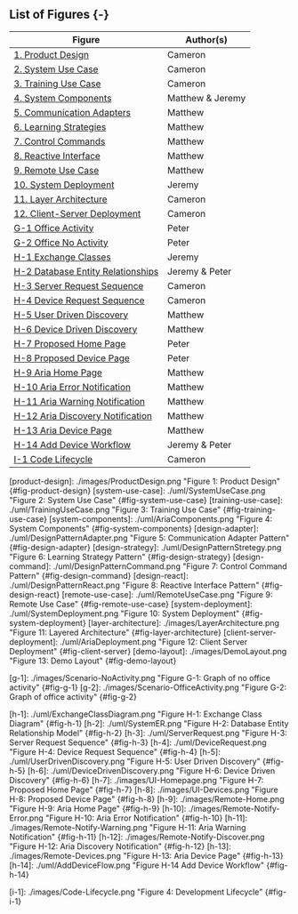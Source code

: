 <p style="page-break-before:always;"></p>

## List of Figures {-}

| Figure                                             | Author(s)            |
| -------------------------------------------------- | -------------------- |
| [1. Product Design](#fig-product-design)           | Cameron              |
| [2. System Use Case](#fig-system-use-case)         | Cameron              |
| [3. Training Use Case](#fig-training-use-case)     | Cameron              |
| [4. System Components](#fig-system-components)     | Matthew & Jeremy     |
| [5. Communication Adapters](#fig-design-adapter)   | Matthew              |
| [6. Learning Strategies](#fig-design-strategy)     | Matthew              |
| [7. Control Commands](#fig-design-command)         | Matthew              |
| [8. Reactive Interface](#fig-design-react)         | Matthew              |
| [9. Remote Use Case](#fig-remote-use-case)         | Matthew              |
| [10. System Deployment](#fig-system-deployment)    | Jeremy               |
| [11. Layer Architecture](#fig-layer-architecture)  | Cameron              |
| [12. Client-Server Deployment](#fig-client-server) | Cameron              |
| [G-1 Office Activity](#fig-g-1)                    | Peter                |
| [G-2 Office No Activity](#fig-g-2)                 | Peter                |
| [H-1 Exchange Classes](#fig-h-1)                   | Jeremy               |
| [H-2 Database Entity Relationships](#fig-h-2)      | Jeremy & Peter       |
| [H-3 Server Request Sequence](#fig-h-3)            | Cameron              |
| [H-4 Device Request Sequence](#fig-h-4)            | Cameron              |
| [H-5 User Driven Discovery](#fig-h-5)              | Matthew              |
| [H-6 Device Driven Discovery](#fig-h-6)            | Matthew              |
| [H-7 Proposed Home Page](#fig-h-7)                 | Peter                |
| [H-8 Proposed Device Page](#fig-h-8)               | Peter                |
| [H-9 Aria Home Page](#fig-h-9)                     | Matthew              |
| [H-10 Aria Error Notification](#fig-h-10)          | Matthew              |
| [H-11 Aria Warning Notification](#fig-h-11)        | Matthew              |
| [H-12 Aria Discovery Notification](#fig-h-12)      | Matthew              |
| [H-13 Aria Device Page](#fig-h-13)                 | Matthew              |
| [H-14 Add Device Workflow](#fig-h-14)              | Jeremy & Peter       |
| [I-1 Code Lifecycle](#fig-i-1)                     | Cameron              |

<!-- 
	Image References:
	
	Links to images should be defined as the following
	
			[unique-name]: ./path/to/image.png "Figure i: Figure Caption" {#fig-unique-name}
		
	When using a figure link, use the following syntax
	
			![][unique-name]
			
	To link to an image, use the following syntax
	
			[Image Text](#fig-unique-name)
			
	Figures in appendices should use the unique name A-X where A is the appendix identifier and
	X is the figure number in that section.		

	Note: This section is not rendered here. It is just for record keeping 
-->

[product-design]: ./images/ProductDesign.png "Figure 1: Product Design" {#fig-product-design}
[system-use-case]: ./uml/SystemUseCase.png "Figure 2: System Use Case" {#fig-system-use-case}
[training-use-case]: ./uml/TrainingUseCase.png "Figure 3: Training Use Case" {#fig-training-use-case}
[system-components]: ./uml/AriaComponents.png "Figure 4: System Components" {#fig-system-components}
[design-adapter]: ./uml/DesignPatternAdapter.png "Figure 5: Communication Adapter Pattern" {#fig-design-adapter}
[design-strategy]: ./uml/DesignPatternStretegy.png "Figure 6: Learning Strategy Pattern" {#fig-design-strategy}
[design-command]: ./uml/DesignPatternCommand.png "Figure 7: Control Command Pattern" {#fig-design-command}
[design-react]: ./uml/DesignPatternReact.png "Figure 8: Reactive Interface Pattern" {#fig-design-react}
[remote-use-case]: ./uml/RemoteUseCase.png "Figure 9: Remote Use Case" {#fig-remote-use-case}
[system-deployment]: ./uml/SystemDeployment.png "Figure 10: System Deployment" {#fig-system-deployment}
[layer-architecture]: ./images/LayerArchitecture.png "Figure 11: Layered Architecture" {#fig-layer-architecture}
[client-server-deployment]: ./uml/AriaDeployment.png "Figure 12: Client Server Deployment" {#fig-client-server} 
[demo-layout]: ./images/DemoLayout.png "Figure 13: Demo Layout" {#fig-demo-layout}

[g-1]: ./images/Scenario-NoActivity.png "Figure G-1: Graph of no office activity" {#fig-g-1}
[g-2]: ./images/Scenario-OfficeActivity.png "Figure G-2: Graph of office activity" {#fig-g-2}

[h-1]: ./uml/ExchangeClassDiagram.png "Figure H-1: Exchange Class Diagram" {#fig-h-1}
[h-2]: ./uml/SystemER.png "Figure H-2: Database Entity Relationship Model" {#fig-h-2}
[h-3]: ./uml/ServerRequest.png "Figure H-3: Server Request Sequence" {#fig-h-3}
[h-4]: ./uml/DeviceRequest.png "Figure H-4: Device Request Sequence" {#fig-h-4}
[h-5]: ./uml/UserDrivenDiscovery.png "Figure H-5: User Driven Discovery" {#fig-h-5}
[h-6]: ./uml/DeviceDrivenDiscovery.png "Figure H-6: Device Driven Discovery" {#fig-h-6}
[h-7]: ./images/UI-Homepage.png "Figure H-7: Proposed Home Page" {#fig-h-7}
[h-8]: ./images/UI-Devices.png "Figure H-8: Proposed Device Page" {#fig-h-8}
[h-9]: ./images/Remote-Home.png "Figure H-9: Aria Home Page" {#fig-h-9}
[h-10]: ./images/Remote-Notify-Error.png "Figure H-10: Aria Error Notification" {#fig-h-10}
[h-11]: ./images/Remote-Notify-Warning.png "Figure H-11: Aria Warning Notification" {#fig-h-11}
[h-12]: ./images/Remote-Notify-Discover.png "Figure H-12: Aria Discovery Notification" {#fig-h-12}
[h-13]: ./images/Remote-Devices.png "Figure H-13: Aria Device Page" {#fig-h-13}
[h-14]: ./uml/AddDeviceFlow.png "Figure H-14 Add Device Workflow" {#fig-h-14}

[i-1]: ./images/Code-Lifecycle.png "Figure 4: Development Lifecycle" {#fig-i-1}

